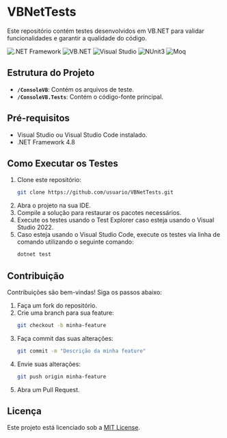 # VBNetTests

Este repositório contém testes desenvolvidos em VB.NET para validar funcionalidades e garantir a qualidade do código.

![.NET Framework](https://img.shields.io/badge/.NET_Framework-4.8-blue) ![VB.NET](https://img.shields.io/badge/VB.NET-Visual_Studio-purple) ![Visual Studio](https://img.shields.io/badge/Visual_Studio-2022-blueviolet) ![NUnit3](https://img.shields.io/badge/NUnit-3.13.3-green) ![Moq](https://img.shields.io/badge/Moq-4.18.2-orange)
## Estrutura do Projeto

- **`/ConsoleVB`**: Contém os arquivos de teste.
- **`/ConsoleVB.Tests`**: Contém o código-fonte principal.

## Pré-requisitos

- Visual Studio ou Visual Studio Code instalado.
- .NET Framework 4.8

## Como Executar os Testes

1. Clone este repositório:
    ```bash
    git clone https://github.com/usuario/VBNetTests.git
    ```
2. Abra o projeto na sua IDE.
3. Compile a solução para restaurar os pacotes necessários.
4. Execute os testes usando o Test Explorer caso esteja usando o Visual Studio 2022.
5. Caso esteja usando o Visual Studio Code, execute os testes via linha de comando utilizando o seguinte comando:
    ```bash
    dotnet test
    ```

## Contribuição

Contribuições são bem-vindas! Siga os passos abaixo:

1. Faça um fork do repositório.
2. Crie uma branch para sua feature:
    ```bash
    git checkout -b minha-feature
    ```
3. Faça commit das suas alterações:
    ```bash
    git commit -m "Descrição da minha feature"
    ```
4. Envie suas alterações:
    ```bash
    git push origin minha-feature
    ```
5. Abra um Pull Request.

## Licença

Este projeto está licenciado sob a [MIT License](LICENSE).
